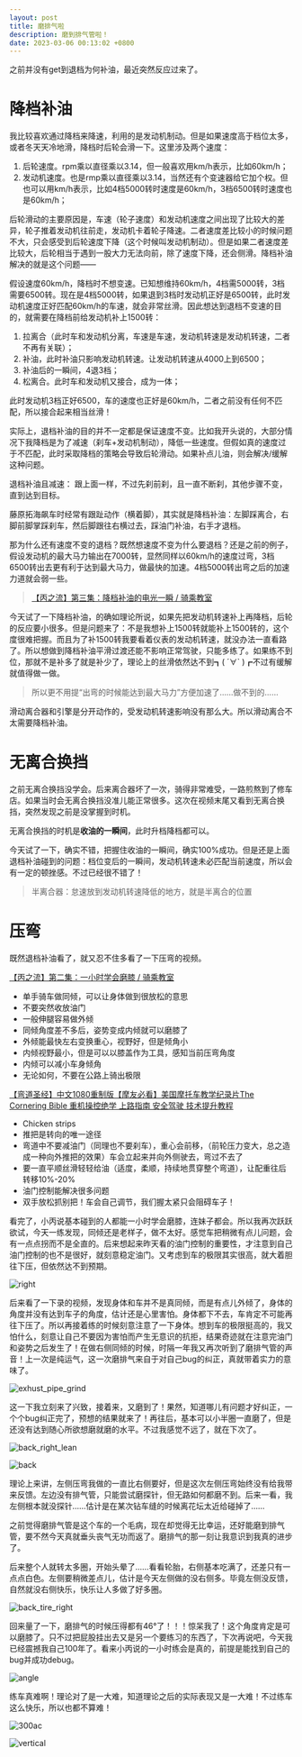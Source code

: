 ```yaml
---
layout: post
title: 磨排气啦
description: 磨到排气管啦！
date: 2023-03-06 00:13:02 +0800
---
```


之前并没有get到退档为何补油，最近突然反应过来了。

# 降档补油
我比较喜欢通过降档来降速，利用的是发动机制动。但是如果速度高于档位太多，或者冬天天冷地滑，降档时后轮会滑一下。这里涉及两个速度：
1. 后轮速度。rpm乘以直径乘以3.14，但一般喜欢用km/h表示，比如60km/h；
2. 发动机速度。也是rmp乘以直径乘以3.14，当然还有个变速器给它加个权。但也可以用km/h表示，比如4档5000转时速度是60km/h，3档6500转时速度也是60km/h；

后轮滑动的主要原因是，车速（轮子速度）和发动机速度之间出现了比较大的差异，轮子推着发动机往前走，发动机卡着轮子降速。二者速度差比较小的时候问题不大，只会感受到后轮速度下降（这个时候叫发动机制动）。但是如果二者速度差比较大，后轮相当于遇到一股大力无法向前，除了速度下降，还会侧滑。降档补油解决的就是这个问题——

假设速度60km/h，降档时不想变速。已知想维持60km/h，4档需5000转，3档需要6500转。现在是4档5000转，如果退到3档时发动机正好是6500转，此时发动机速度正好匹配60km/h的车速，就会非常丝滑。因此想达到退档不变速的目的，就需要在降档前给发动机补上1500转：
1. 拉离合（此时车和发动机分离，车速是车速，发动机转速是发动机转速，二者不再有关联）；
2. 补油，此时补油只影响发动机转速。让发动机转速从4000上到6500；
3. 补油后的一瞬间，4退3档；
4. 松离合。此时车和发动机又接合，成为一体；

此时发动机3档正好6500，车的速度也正好是60km/h，二者之前没有任何不匹配，所以接合起来相当丝滑！

实际上，退档补油的目的并不一定都是保证速度不变。比如我开头说的，大部分情况下我降档是为了减速（刹车+发动机制动），降低一些速度。但假如真的速度过于不匹配，此时采取降档的策略会导致后轮滑动。如果补点儿油，则会解决/缓解这种问题。

退档补油且减速：
跟上面一样，不过先刹前刹，且一直不断刹，其他步骤不变，直到达到目标。

藤原拓海飙车时经常有跟趾动作（横着脚），其实就是降档补油：左脚踩离合，右脚前脚掌踩刹车，然后脚跟往右横过去，踩油门补油，右手才退档。

那为什么还有速度不变的退档？既然想速度不变为什么要退档？还是之前的例子，假设发动机的最大马力输出在7000转，显然同样以60km/h的速度过弯，3档6500转出去更有利于达到最大马力，做最快的加速。4档5000转出弯之后的加速力道就会弱一些。

> [【丙之流】第三集：降档补油的电光一瞬 / 骑乘教室](https://www.bilibili.com/video/BV1fp411Z7oQ/?spm_id_from=333.880.my_history.page.click&vd_source=40e1c32c7bb3ccb8eec4d27b96eec6eb)

今天试了一下降档补油，的确如理论所说，如果先把发动机转速补上再降档，后轮的反应要小很多。但是问题来了：不是我想补上1500转就能补上1500转的，这个度很难把握。而且为了补1500转我要看着仪表的发动机转速，就没办法一直看路了。所以想做到降档补油平滑过渡还能不影响正常驾驶，只能多练了。如果练不到位，那就不是补多了就是补少了，理论上的丝滑依然达不到┓( ´∀` )┏不过有缓解就值得做一做。

> 所以更不用提“出弯的时候能达到最大马力”方便加速了……做不到的……

滑动离合器和引擎是分开动作的，受发动机转速影响没有那么大。所以滑动离合不太需要降档补油。

# 无离合换挡
之前无离合换挡没学会。后来离合器坏了一次，骑得非常难受，一路煎熬到了修车店。如果当时会无离合换挡没准儿能正常很多。这次在视频末尾又看到无离合换挡，突然发现之前是没掌握到时机。

无离合换挡的时机是**收油的一瞬间**，此时升档降档都可以。

今天试了一下，确实不错，把握住收油的一瞬间，确实100%成功。但是还是上面退档补油碰到的问题：档位变后的一瞬间，发动机转速未必匹配当前速度，所以会有一定的顿挫感。不过已经很不错了！

> 半离合器：怠速放到发动机转速降低的地方，就是半离合的位置

# 压弯
既然退档补油看了，就又忍不住多看了一下压弯的视频。

[【丙之流】第二集：一小时学会磨膝 / 骑乘教室](https://www.bilibili.com/video/BV1fp411Z7vs/?spm_id_from=333.880.my_history.page.click&vd_source=40e1c32c7bb3ccb8eec4d27b96eec6eb)

- 单手骑车做同倾，可以让身体做到很放松的意思
- 不要突然收放油门
- 一般伸腿容易做外倾
- 同倾角度差不多后，姿势变成内倾就可以磨膝了
- 外倾能最快左右变换重心，视野好，但是倾角小
- 内倾视野最小，但是可以以膝盖作为工具，感知当前压弯角度
- 内倾可以减小车身倾角
- 无论如何，不要在公路上骑出极限

[【弯道圣经】中文1080重制版【摩友必看】美国摩托车教学纪录片The Cornering Bible 重机操控绝学 上路指南 安全驾驶 技术提升教程](https://www.bilibili.com/video/BV1Px411x7Ym/?spm_id_from=333.880.my_history.page.click)

- Chicken strips
- 推把是转向的唯一途径
- 弯道中不要减油门（同理也不要刹车），重心会前移，（前轮压力变大，总之造成一种向外推把的效果）车会立起来并向外侧驶去，弯过不去了
- 要一直平顺丝滑轻轻给油（适度，柔顺，持续地贯穿整个弯道），让配重往后转移10%-20%
- 油门控制能解决很多问题
- 双手放松抓别把！车会自己调节，我们握太紧只会阻碍车子！

看完了，小丙说基本碰到的人都能一小时学会磨膝，连妹子都会。所以我再次跃跃欲试，今天一练发现，同倾还是老样子，做不太好。感觉车把稍微有点儿问题，会有一点点拐而不是全直的。后来想起来昨天看的油门控制的重要性，才注意到自己油门控制的也不是很好，就刻意稳定油门。又考虑到车的极限其实很高，就大着胆往下压，但依然达不到预期。

![right](/pics/motocycle/myself/20230306/right.png)

后来看了一下录的视频，发现身体和车并不是真同倾，而是有点儿外倾了，身体的角度并没有达到车子的角度，估计还是心里害怕。身体都下不去，车肯定不可能再往下压了。所以再接着练的时候刻意注意了一下身体。想到车的极限挺高的，我又怕什么，刻意让自己不要因为害怕而产生无意识的抗拒，结果奇迹就在注意完油门和姿势之后发生了！在做右侧同倾的时候，时隔一年我又再次听到了磨排气管的声音！上一次是纯运气，这一次磨排气来自于对自己bug的纠正，真就带着实力的意味了。

![exhust_pipe_grind](/pics/motocycle/myself/20230306/exhust_pipe_grind.jpg)

这一下我立刻来了兴致，接着来，又磨到了！果然，知道哪儿有问题才好纠正，一个个bug纠正完了，预想的结果就来了！再往后，基本可以小半圈一直磨了，但是还没有达到随心所欲想磨就磨的水平。不过我感觉不远了，就在下次了。

![back_right_lean](/pics/motocycle/myself/20230306/back_right_lean.jpg)

![back](/pics/motocycle/myself/20230306/back.png)

理论上来讲，左侧压弯我做的一直比右侧要好，但是这次左侧压弯始终没有给我带来反馈。左边没有排气管，只能尝试磨探针，但无路如何都磨不到。后来一看，我左侧根本就没探针……估计是在某次钻车缝的时候离花坛太近给碰掉了……

之前觉得磨排气管是这个车的一个毛病，现在却觉得无比幸运，还好能磨到排气管，要不然今天真就垂头丧气无功而返了。磨排气的那一刻让我意识到我真的进步了。

后来整个人就转太多圈，开始头晕了……看看轮胎，右侧基本吃满了，还差只有一点点白色。左侧要稍微差点儿，估计是今天左侧做的没右侧多。毕竟左侧没反馈，自然就没右侧快乐，快乐让人多做了好多圈。

![back_tire_right](/pics/motocycle/myself/20230306/back_tire_right.jpg)

回来量了一下，磨排气的时候压得都有46°了！！！惊呆我了！这个角度肯定是可以磨膝了。只不过把屁股挂出去又是另一个要练习的东西了，下次再说吧，今天我已经震撼我自己100年了。看来小丙说的一小时练会是真的，前提是能找到自己的bug并成功debug。

![angle](/pics/motocycle/myself/20230306/angle.png)

练车真难啊！理论对了是一大难，知道理论之后的实际表现又是一大难！不过练车这么快乐，所以也都不算难！

![300ac](/pics/motocycle/myself/20230306/300ac.jpg)

![vertical](/pics/motocycle/myself/20230306/vertical.png)

